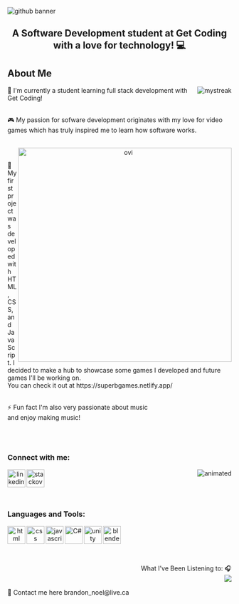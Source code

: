 ![github banner](https://user-images.githubusercontent.com/29354749/223928041-ef90fef2-e141-4601-82b7-44cb93e53323.png)
<center>
   <h2 align="center">A Software Development student at Get Coding with a love for technology! 💻</h2>
   
   <h2 align="left">About Me</h2>
   





<img align="right" src="https://github-readme-streak-stats.herokuapp.com/?user=SuperbHappyGuy&theme=tokyoday" alt="mystreak"/>
   
   <p align="left">🔭 I'm currently a student learning full stack development with Get Coding! <br><br></p>
   <p align="left">🎮 My passion for sofware development originates with my love for video games which has truly inspired me to learn how software works. <br><br></p>
   <img align="right" src="https://github-readme-stats.vercel.app/api/top-langs?username=SuperbHappyGuy&show_icons=true&locale=en&layout=compact&theme=chartreuse-light" alt="ovi"  width="480px"/> <br>
   <p align="left">📁 My first project was developed with HTML, CSS, and JavaScript. I decided to make a hub to showcase some games I developed and future games I'll be working on. <br> You can check it out at https://superbgames.netlify.app/ <br><br></p>
   <p align="left">⚡ Fun fact I'm also very passionate about music <br> and enjoy making music! <br><br></p>
   
   <br>
   <h3 align="left">Connect with me:</h3>
   
[<img align="left" src='https://user-images.githubusercontent.com/29354749/224262703-88a0507b-7f01-401b-988e-b060d18d98a7.svg' alt='linkedin' height='40'>](https://www.linkedin.com/in/brandon-noel-2a011175/)  [<img align="left" src='https://user-images.githubusercontent.com/29354749/224451363-4a81c557-e191-4fcf-a67d-aacf8663d5ca.svg' alt='stackoverflow' height='40'>](https://stackoverflow.com/users/19090344)
   
   <img align="right" src="https://user-images.githubusercontent.com/29354749/224253802-0f37f008-e7a5-4790-8cb4-fcaaab4bf4fb.gif" alt="animated" />
   
<br>
<br>
<br>
<br>
   <h3 align="left">Languages and Tools:</h3>
   <img align="left" src='https://user-images.githubusercontent.com/29354749/224460250-5f7a9ff4-47be-4f90-9c0f-72c67196364a.svg' alt='html' height='40'>
   <img align="left" src='https://user-images.githubusercontent.com/29354749/224460193-985e3d5e-c1a5-4b89-a970-eceb509f7a33.svg' alt='css' height='40'>
   <img align="left" src='https://user-images.githubusercontent.com/29354749/224459831-8db3cca1-a141-4ae2-8b6e-9a507917e216.svg' alt='javascript' height='40'>
   <img align="left" src='https://user-images.githubusercontent.com/29354749/224460335-ae291de2-7973-4f9f-ab2d-0d0d9a48a7e4.svg' alt='C#' height='40'>
   <img align="left" src='https://user-images.githubusercontent.com/29354749/224460414-b4bbcc99-e557-4170-8941-8110a16ed50a.svg' alt='unity' height='40'>
   <img align="left" src='https://user-images.githubusercontent.com/29354749/224460483-cafa50a1-cb7c-414b-85e7-6cd47a7bc7b1.svg' alt='blender' height='40'>
<br>
<br>
<br>
<br>
<br>
   
<div align="right"> What I've Been Listening to: 🎧 </div>
<img align="right" src="https://novatorem-6r3h.vercel.app/api/spotify/?background_color=0d1117&border_color=ffffff">
   
   

<br>
   <p align="left"> 📧 Contact me here brandon_noel@live.ca</p>
   
<!--
**SuperbHappyGuy/SuperbHappyGuy** is a ✨ _special_ ✨ repository because its `README.md` (this file) appears on your GitHub profile.

Here are some ideas to get you started:

- 🔭 I’m currently working on ...
- 🌱 I’m currently learning ...
- 👯 I’m looking to collaborate on ...
- 🤔 I’m looking for help with ...
- 💬 Ask me about ...
- 📫 How to reach me: ...
- 😄 Pronouns: ...
- ⚡ Fun fact: ...
-->
